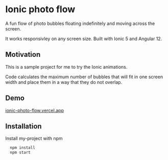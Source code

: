 
# Ionic photo flow

A fun flow of photo bubbles floating indefinitely and moving across the screen.

It works responsivley on any screen size. Built with Ionic 5 and Angular 12.

## Motivation
This is a sample project for me to try the Ionic animations.

Code calculates the maximum number of bubbles that will fit in one screen width and place them in a way that they do not overlap.





## Demo

[ionic-photo-flow.vercel.app](http://ionic-photo-flow.vercel.app/)



## Installation

Install my-project with npm

```bash
  npm install
  npm start
```
    
